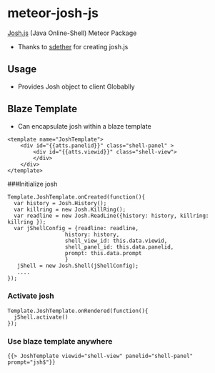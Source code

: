 # meteor-josh-js
[Josh.js](https://sdether.github.io/josh.js/) (Java Online-Shell) Meteor Package
* Thanks to [sdether](https://github.com/sdether/josh.js) for creating josh.js

## Usage
* Provides Josh object to client Globablly

## Blaze Template
* Can encapsulate josh within a blaze template 

```
<template name="JoshTemplate">
	<div id="{{atts.panelid}}" class="shell-panel" >
		<div id="{{atts.viewid}}" class="shell-view">
		</div>
	</div>
</template>
```
###Initialize josh 
```
Template.JoshTemplate.onCreated(function(){
  var history = Josh.History();
  var killring = new Josh.KillRing();
  var readline = new Josh.ReadLine({history: history, killring: killring });
  var jShellConfig = {readline: readline,
                  history: history,
                  shell_view_id: this.data.viewid,
                  shell_panel_id: this.data.panelid,
                  prompt: this.data.prompt
                  }
   jShell = new Josh.Shell(jShellConfig);
   ....
});

```

### Activate josh
```
Template.JoshTemplate.onRendered(function(){
  jShell.activate()
});

```

### Use blaze template anywhere
```
{{> JoshTemplate viewid="shell-view" panelid="shell-panel" prompt="jsh$"}}
```